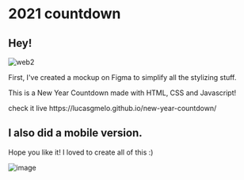 # 2021 countdown

## Hey! 

![web2](https://user-images.githubusercontent.com/61155203/103424578-e6398a00-4b8b-11eb-991e-1e43d6cb9b3e.gif)

<p>First, I've created a mockup on Figma to simplify all the stylizing stuff.</p>
<p>This is a New Year Countdown made with HTML, CSS and Javascript!</p>

<p>check it live https://lucasgmelo.github.io/new-year-countdown/ </p>

## I also did a mobile version. 
<p>Hope you like it! I loved to create all of this :) </p> 

![image](https://user-images.githubusercontent.com/61155203/103424616-1bde7300-4b8c-11eb-8d2d-1a8a3972a171.png)
